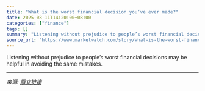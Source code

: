```yaml
---
title: "What is the worst financial decision you’ve ever made?"
date: 2025-08-11T14:20:00+08:00
categories: ["finance"]
tags: []
summary: "Listening without prejudice to people’s worst financial decisions may be helpful in avoiding the same mistakes."
source_url: "https://www.marketwatch.com/story/what-is-the-worst-financial-decision-youve-ever-made-02314556?mod=mw_rss_topstories"
---
```


Listening without prejudice to people’s worst financial decisions may be helpful in avoiding the same mistakes.

---

*来源: [原文链接](https://www.marketwatch.com/story/what-is-the-worst-financial-decision-youve-ever-made-02314556?mod=mw_rss_topstories)*
